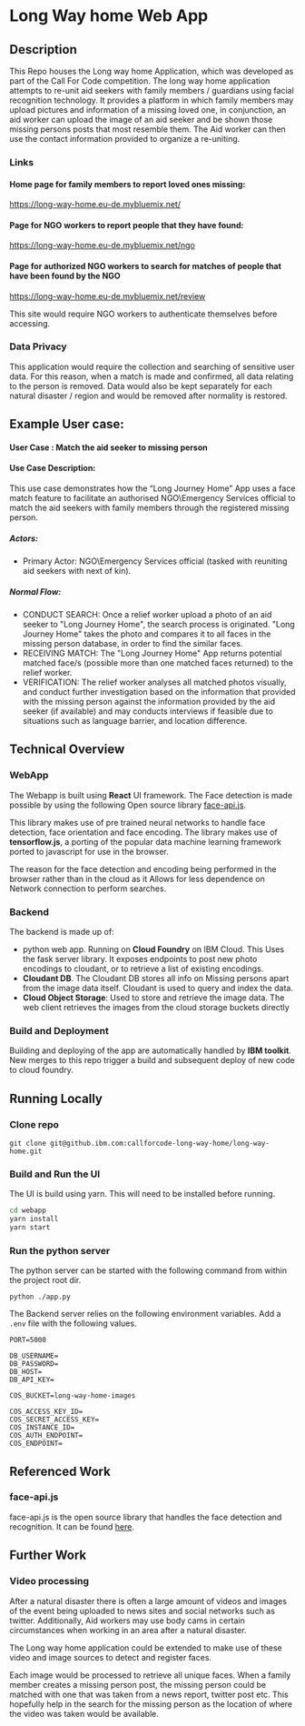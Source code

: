# Long Way home Web App

## Description

This Repo houses the Long way home Application, which was developed as part of the Call For Code competition.
The long way home application attempts to re-unit aid seekers with family members / guardians using facial recognition technology. 
It provides a platform in which family members may upload pictures and information of a missing loved one, in conjunction, an aid worker can upload the image of an aid seeker and be shown those missing persons posts that most resemble them.
The Aid worker can then use the contact information provided to organize a re-uniting.

### Links
#### Home page for family members to report loved ones missing:
https://long-way-home.eu-de.mybluemix.net/

#### Page for NGO workers to report people that they have found:
https://long-way-home.eu-de.mybluemix.net/ngo

#### Page for authorized NGO workers to search for matches of people that have been found by the NGO
https://long-way-home.eu-de.mybluemix.net/review

This site would require NGO workers to authenticate themselves before accessing.

### Data Privacy
This application would require the collection and searching of sensitive user data.
For this reason, when a match is made and confirmed, all data relating to the person is removed.
Data would also be kept separately for each natural disaster / region and would be removed after normality is restored.

## Example User case:

#### User Case : Match the aid seeker to missing person

#### Use Case Description:
This use case demonstrates how the “Long Journey Home” App uses a face match feature to facilitate an authorised NGO\Emergency Services official to match the aid seekers with family members through the registered missing person.

##### Actors:
- Primary Actor: NGO\Emergency Services official (tasked with reuniting aid seekers with next of kin).

##### Normal Flow:
- CONDUCT SEARCH:
	Once a relief worker upload a photo of an aid seeker to "Long Journey Home", 	the search process is originated. "Long Journey Home" takes the photo and 	compares it to all faces in the missing person database, in order to find the 	similar faces.
- RECEIVING MATCH:
	The "Long Journey Home" App returns potential matched face/s (possible more 	than one matched faces returned) to the relief worker. 
- VERIFICATION:
	The relief worker analyses all matched photos visually, and conduct further 	investigation based on the information that provided with the missing person 	against the information provided by the aid seeker (if available) and may 	conducts  interviews if feasible due to situations such as language barrier, and 	location difference.


## Technical Overview

### WebApp
The Webapp is built using **React** UI framework.
The Face detection is made possible by using the following Open source library
[face-api.js](https://github.com/justadudewhohacks/face-api.js).


This library makes use of pre trained neural networks to handle face detection, face orientation and face encoding.
The library makes use of **tensorflow.js**, a porting of the popular data machine learning framework ported to javascript for use in the browser.

The reason for the face detection and encoding being performed in the browser rather than in the cloud as it Allows for less dependence on Network connection to perform searches.

### Backend
The backend is made up of:

- python web app. Running on **Cloud Foundry** on IBM Cloud. This Uses the fask server library. It exposes endpoints to post new photo encodings to cloudant, or to retrieve a list of existing encodings.
- **Cloudant DB**. The Cloudant DB stores all info on Missing persons apart from the image data itself.
Cloudant is used to query and index the data.
- **Cloud Object Storage**: Used to store and retrieve the image data.
The web client retrieves the images from the cloud storage buckets directly

### Build and Deployment
Building and deploying of the app are automatically handled by **IBM toolkit**.
New merges to this repo trigger a build and subsequent deploy of new code to cloud foundry.


## Running Locally

### Clone repo
`git clone git@github.ibm.com:callforcode-long-way-home/long-way-home.git`

### Build and Run the UI
The UI is build using yarn. This will need to be installed before running.
```bash
cd webapp
yarn install
yarn start
```

### Run the python server

The python server can be started with the following command from within the project root dir.

`python ./app.py`

The Backend server relies on the following environment variables. Add a `.env` file with the following values.

```
PORT=5000

DB_USERNAME=
DB_PASSWORD=
DB_HOST=
DB_API_KEY=

COS_BUCKET=long-way-home-images

COS_ACCESS_KEY_ID=
COS_SECRET_ACCESS_KEY=
COS_INSTANCE_ID=
COS_AUTH_ENDPOINT=
COS_ENDPOINT=

```

## Referenced Work

### face-api.js
face-api.js is the open source library that handles the face detection and recognition. It can be found [here](https://github.com/justadudewhohacks/face-api.js).

## Further Work
### Video processing
After a natural disaster there is often a large amount of videos and images of the event being uploaded to news sites and social networks such as twitter. 
Additionally, Aid workers may use body cams in certain circumstances when working in an area after a natural disaster.

The Long way home application could be extended to make use of these video and image sources to detect and register faces.

Each image would be processed to retrieve all unique faces. When a family member creates a missing person post, the missing person could be matched with one that was taken from a news report, twitter post etc. This hopefully help in the search for the missing person as the location of where the video was taken would be available.
